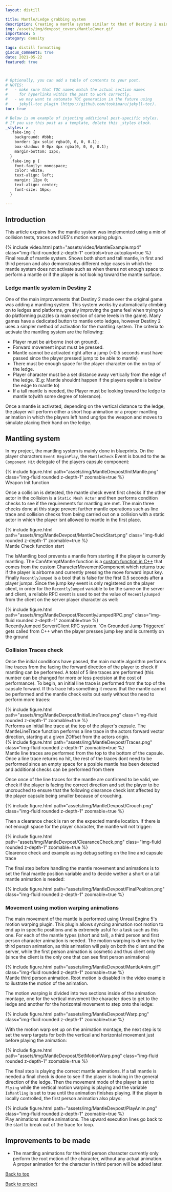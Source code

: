 ```yaml
---
layout: distill

title: Mantle/Ledge grabbing system
description: Creating a mantle system similar to that of Destiny 2 using animation motion warping.
img: /assets/img/devpost_covers/MantleCover.gif
importance: 5
category: density

tags: distill formatting
giscus_comments: true
date: 2021-05-22
featured: true



# Optionally, you can add a table of contents to your post.
# NOTES:
#   - make sure that TOC names match the actual section names
#     for hyperlinks within the post to work correctly.
#   - we may want to automate TOC generation in the future using
#     jekyll-toc plugin (https://github.com/toshimaru/jekyll-toc).
toc: true

# Below is an example of injecting additional post-specific styles.
# If you use this post as a template, delete this _styles block.
_styles: >
  .fake-img {
    background: #bbb;
    border: 1px solid rgba(0, 0, 0, 0.1);
    box-shadow: 0 0px 4px rgba(0, 0, 0, 0.1);
    margin-bottom: 12px;
  }
  .fake-img p {
    font-family: monospace;
    color: white;
    text-align: left;
    margin: 12px 0;
    text-align: center;
    font-size: 16px;
  }

---
```


## Introduction

This article expains how the mantle system was implemented using a mix of collision tests, traces and UE5's motion warping plugin.

<div class="l-body">
        {% include video.html path="assets/video/MantleExample.mp4" class="img-fluid rounded z-depth-1" controls=true autoplay=true %}
</div>
<div class="caption">
    Final result of mantle system. Shows both short and tall mantle, in first and third person and also demonstrates different edge cases in which the mantle system does not activate such as when theres not enough space to perform a mantle or if the player is not looking toward the mantle surface.
</div>



### Ledge mantle system in Destiny 2

One of the main improvements that Destiny 2 made over the original game was adding a mantling system. This system works by automatically climbing on to ledges and platforms, greatly improving the game feel when trying to do platforming puzzles (a main section of some levels in the game). Many games have a dedicated button to mantle onto ledges, however Destiny 2 uses a simpler method of activation for the mantling system. The criteria to activate the mantling system are the following: 

- Player must be airborne (not on ground).
- Forward movement input must be pressed.
- Mantle cannot be activated right after a jump (~0.5 seconds must have passed since the player pressed jump to be able to mantle) 
- There must be enough space for the player character on the on top of the ledge.
- Player character must be a set distance away vertically from the edge of the ledge. (E.g: Mantle shouldnt happen if the players eyeline is below the edge to mantle to)
- If a tall mantle is needed, the Player must be looking toward the ledge to mantle to(with some degree of tolerance).

Once a mantle is activated, depending on the vertical distance to the ledge, the player will perform either a short hop animation or a proper mantling animation in which the players left hand ungrips the weapon and moves to simulate placing their hand on the ledge.


## Mantling system

In my project, the mantling system is mainly done in blueprints. On the player characters `Event BeginPlay`, the `MantleCheck` Event is bound to the `On Component Hit` delegate of the players capsule component:

<div class="l-body">
  {% include figure.html path="assets/img/MantleDevpost/InitMantle.png" class="img-fluid rounded z-depth-1" zoomable=true %}
</div>
<div class="caption">
   Weapon Init function
</div>


Once a collision is detected, the mantle check event first checks if the other actor in the collision is a `Static Mesh Actor` and then performs condition checks to see if the requirements for mantling are met. The main three checks done at this stage prevent further mantle operations such as line trace and collision checks from being carried out on a collision with a static actor in which the player isnt allowed to mantle in the first place.


<div class="l-body">
  {% include figure.html path="assets/img/MantleDevpost/MantleCheckStart.png" class="img-fluid rounded z-depth-1" zoomable=true %}
</div>
<div class="caption">
   Mantle Check function start
</div>

The IsMantling bool prevents a mantle from starting if the player is currently mantling. The CanAttemptMantle function is a [custom function in C++](https://github.com/danimtz/DensityUE5/blob/master/Source/Density/Characters/PlayerCharacters/DensCharacterMovementComponent.cpp#L166)  that comes from the custom CharacterMovementComponent which returns true if the player is airborne and currently pressing the move forward input key. Finally `RecentlyJumped` is a bool that is false for the first 0.5 seconds after a player jumps. Since the jump key event is only registered on the player client, in order for the `RecentlyJumped` variable to be the same on the server and client, a reliable RPC event is used to set the value of `RecentlyJumped` from the client on the server player character as well:

<div class="l-page">
  {% include figure.html path="assets/img/MantleDevpost/RecentlyJumpedRPC.png" class="img-fluid rounded z-depth-1" zoomable=true %}
</div>
<div class="caption">
   RecentlyJumped Server/Client RPC system. `On Grounded Jump Triggered` gets called from C++ when the player presses jump key and is currently on the ground
</div>

### Collision Traces check
Once the initial conditions have passed, the main mantle algorithm performs line traces from the facing the forward direction of the player to check if mantling can be performed. A total of 5 line traces are performed (this number can be changed for more or less precision at the cost of performance). To begin, an initial line trace is performed from the top of the capsule forward. If this trace hits something it means that the mantle cannot be performed and the mantle check exits out early without the need to perform more traces:

<div class="l-page">
  {% include figure.html path="assets/img/MantleDevpost/InitialLineTrace.png" class="img-fluid rounded z-depth-1" zoomable=true %}
</div>
<div class="caption">
   Performs an initial line trace at the top of the player's capsule. The MantleLineTrace function performs a line trace in the actors forward vector direction, starting at a given ZOffset from the actors origin.
</div>

<div class="l-page">
  {% include figure.html path="assets/img/MantleDevpost/Traces.png" class="img-fluid rounded z-depth-1" zoomable=true %}
</div>
<div class="caption">
   Mantle line traces are performed from the top to the bottom of the capsule. Once a line trace returns no hit, the rest of the traces dont need to be performed since an empty space for a posible mantle has been detected and additional checks can be performed from there
</div>

Once once of the line traces for the mantle are confirmed to be valid, we check if the player is facing the correct direction and set the player to be uncrouched to ensure that the following clearance check isnt affected by the player capsule being smaller because of crouching.

<div class="l-page">
  {% include figure.html path="assets/img/MantleDevpost/Crouch.png" class="img-fluid rounded z-depth-1" zoomable=true %}
</div>

Then a clearance check is ran on the expected mantle location. If there is not enough space for the player character, the mantle will not trigger:

<div class="l-page-outset">
  {% include figure.html path="assets/img/MantleDevpost/ClearanceCheck.png" class="img-fluid rounded z-depth-1" zoomable=true %}
</div>
<div class="caption">
   Clearence check and example using debug setting on the line and capsule trace
</div>

The final step before handling the mantle movement and animations is to set the final mantle position variable and to decide wether a short or a tall mantle animation is needed:

<div class="l-page-outset">
  {% include figure.html path="assets/img/MantleDevpost/FinalPosition.png" class="img-fluid rounded z-depth-1" zoomable=true %}
</div>


### Movement using motion warping animations

The main movement of the mantle is performed using Unreal Engine 5's motion warping plugin. This plugin allows syncing animation root motion to end up in specific positions and is extremely usful for a task such as this one. For each of the mantle types (short and tall), a third person and first person character animation is needed. The motion warping is driven by the third person animation, as this animation will paly on both the client and the server, while the first person animation is cosmetic and thus client only (since the client is the only one that can see first person animations)

<div class="l-body">
  {% include figure.html path="assets/img/MantleDevpost/MantleAnim.gif" class="img-fluid rounded z-depth-1" zoomable=true %}
</div>
<div class="caption">
   Mantle third person animation. Root motion is disabled in the video example to ilustrate the motion of the animation.
</div>

The motion warping is divided into two sections inside of the animation montage, one for the vertical movement the character does to get to the ledge and another for the horizontal movement to step onto the ledge:
<div class="l-body">
  {% include figure.html path="assets/img/MantleDevpost/Warp.png" class="img-fluid rounded z-depth-1" zoomable=true %}
</div>


With the motion warp set up on the animation montage, the next step is to set the warp targets for both the vertical and horizontal movement just before playing the animation:

<div class="l-body">
  {% include figure.html path="assets/img/MantleDevpost/SetMotionWarp.png" class="img-fluid rounded z-depth-1" zoomable=true %}
</div>


The final step is playing the correct mantle animations. If a tall mantle is needed a final check is done to see if the player is looking in the general direction of the ledge. Then the movement mode of the player is set to `Flying` while the vertical motion warping is playing and the variable `IsMantling` is set to true until the animation finishes playing. If the player is locally controlled, the first person animation also plays:

<div class="l-page-outset">
  {% include figure.html path="assets/img/MantleDevpost/PlayAnim.png" class="img-fluid rounded z-depth-1" zoomable=true %}
</div>
<div class="caption">
   Play animations mantle animations. The upward execution lines go back to the start to break out of the trace for loop.
</div>

## Improvements to be made

- The mantling animations for the third person character currently only perform the root motion of the character, without any actual animation. A proper animation for the character in third person will be added later.


[<i class="fas fa-arrow-up fa-sm"></i> Back to top](#)


[<i class="fas fa-undo fa-sm"></i> Back to project](/portfolio/density/)         